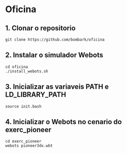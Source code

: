 # Oficina

## 1. Clonar o repositorio 
```
git clone https://github.com/bombark/oficina
```

## 2. Instalar o simulador Webots
```
cd oficina
./install_webots.sh
```

## 3. Inicializar as variaveis PATH e LD_LIBRARY_PATH
```
source init.bash
```

## 4. Inicializar o Webots no cenario do exerc_pioneer
```
cd exerc_pioneer
webots pioneer3dx.wbt
```